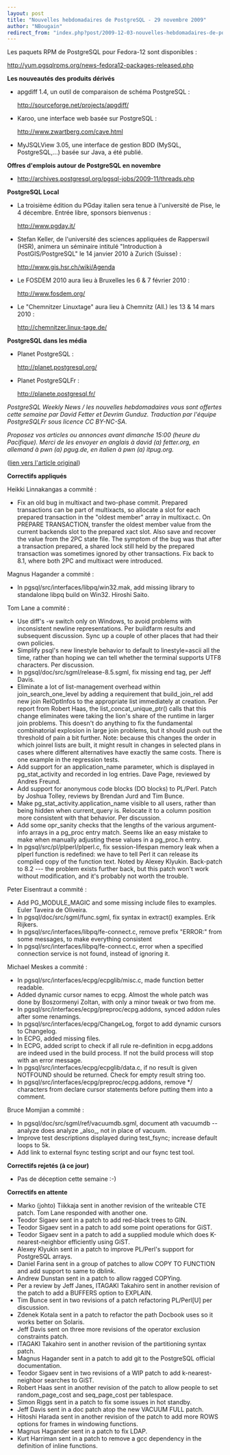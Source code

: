 ```yaml
---
layout: post
title: "Nouvelles hebdomadaires de PostgreSQL - 29 novembre 2009"
author: "NBougain"
redirect_from: "index.php?post/2009-12-03-nouvelles-hebdomadaires-de-postgresql-29-novembre-2009 "
---
```



<p>Les paquets RPM de PostgreSQL pour Fedora-12 sont disponibles&nbsp;: 

<a target="_blank" href="http://yum.pgsqlrpms.org/news-fedora12-packages-released.php">http://yum.pgsqlrpms.org/news-fedora12-packages-released.php</a></p>

<p><strong>Les nouveaut&eacute;s des produits d&eacute;riv&eacute;s</strong></p>

<ul>

<li>apgdiff 1.4, un outil de comparaison de sch&eacute;ma PostgreSQL&nbsp;: 

<a target="_blank" href="http://sourceforge.net/projects/apgdiff/">http://sourceforge.net/projects/apgdiff/</a></li>

<li>Karoo, une interface web bas&eacute;e sur PostgreSQL&nbsp;: 

<a target="_blank" href="http://www.zwartberg.com/cave.html">http://www.zwartberg.com/cave.html</a></li>

<li>MyJSQLView 3.05, une interface de gestion BDD (MySQL, PostgreSQL,...) bas&eacute;e sur Java, a &eacute;t&eacute; publi&eacute;.</li>

</ul>

<p><strong>Offres d'emplois autour de PostgreSQL en novembre</strong></p>

<ul>

<li><a target="_blank" href="http://archives.postgresql.org/pgsql-jobs/2009-11/threads.php">http://archives.postgresql.org/pgsql-jobs/2009-11/threads.php</a></li>

</ul>

<p><strong>PostgreSQL Local</strong></p>

<ul>

<li>La troisi&egrave;me &eacute;dition du PGday italien sera tenue &agrave; l'universit&eacute; de Pise, le 4 d&eacute;cembre. Entr&eacute;e libre, sponsors bienvenus&nbsp;: 

<a target="_blank" href="http://www.pgday.it/">http://www.pgday.it/</a></li>

<li>Stefan Keller, de l'universit&eacute; des sciences appliqu&eacute;es de Rapperswil (HSR), animera un s&eacute;minaire intitul&eacute; "Introduction &agrave; PostGIS/PostgreSQL" le 14 janvier 2010 &agrave; Zurich (Suisse)&nbsp;: 

<a target="_blank" href="http://www.gis.hsr.ch/wiki/Agenda">http://www.gis.hsr.ch/wiki/Agenda</a></li>

<li>Le FOSDEM 2010 aura lieu &agrave; Bruxelles les 6 &amp; 7 f&eacute;vrier 2010&nbsp;: 

<a target="_blank" href="http://www.fosdem.org/">http://www.fosdem.org/</a></li>

<li>Le "Chemnitzer Linuxtage" aura lieu &agrave; Chemnitz (All.) les 13 &amp; 14 mars 2010&nbsp;: 

<a target="_blank" href="http://chemnitzer.linux-tage.de/">http://chemnitzer.linux-tage.de/</a></li>

</ul>

<p><strong>PostgreSQL dans les m&eacute;dia</strong></p>

<ul>

<li>Planet PostgreSQL&nbsp;: 

<a target="_blank" href="http://planet.postgresql.org/">http://planet.postgresql.org/</a></li>

<li>Planet PostgreSQLFr&nbsp;: 

<a target="_blank" href="http://planete.postgresql.fr/">http://planete.postgresql.fr/</a></li>

</ul>

<p><i>PostgreSQL Weekly News / les nouvelles hebdomadaires vous sont offertes cette semaine par David Fetter et Devrim Gunduz. Traduction par l'&eacute;quipe PostgreSQLFr sous licence CC BY-NC-SA.</i></p>

<p><i>Proposez vos articles ou annonces avant dimanche 15:00 (heure du Pacifique). Merci de les envoyer en anglais &agrave; david (a) fetter.org, en allemand &agrave; pwn (a) pgug.de, en italien &agrave; pwn (a) itpug.org.</i></p>

<p>(<a target="_blank" href="http://www.postgresql.org/community/weeklynews/pwn20091129">lien vers l'article original</a>)</p>

<!--more-->


<p><strong>Correctifs appliqu&eacute;s</strong></p>

<p>Heikki Linnakangas a commit&eacute;&nbsp;:</p>

<ul>

<li>Fix an old bug in multixact and two-phase commit. Prepared transactions can be part of multixacts, so allocate a slot for each prepared transaction in the "oldest member" array in multixact.c. On PREPARE TRANSACTION, transfer the oldest member value from the current backends slot to the prepared xact slot. Also save and recover the value from the 2PC state file. The symptom of the bug was that after a transaction prepared, a shared lock still held by the prepared transaction was sometimes ignored by other transactions. Fix back to 8.1, where both 2PC and multixact were introduced.</li>

</ul>

<p>Magnus Hagander a commit&eacute;&nbsp;:</p>

<ul>

<li>In pgsql/src/interfaces/libpq/win32.mak, add missing library to standalone libpq build on Win32. Hiroshi Saito.</li>

</ul>

<p>Tom Lane a commit&eacute;&nbsp;:</p>

<ul>

<li>Use diff's -w switch only on Windows, to avoid problems with inconsistent newline representations. Per buildfarm results and subsequent discussion. Sync up a couple of other places that had their own policies.</li>

<li>Simplify psql's new linestyle behavior to default to linestyle=ascii all the time, rather than hoping we can tell whether the terminal supports UTF8 characters. Per discussion.</li>

<li>In pgsql/doc/src/sgml/release-8.5.sgml, fix missing end tag, per Jeff Davis.</li>

<li>Eliminate a lot of list-management overhead within join_search_one_level by adding a requirement that build_join_rel add new join RelOptInfos to the appropriate list immediately at creation. Per report from Robert Haas, the list_concat_unique_ptr() calls that this change eliminates were taking the lion's share of the runtime in larger join problems. This doesn't do anything to fix the fundamental combinatorial explosion in large join problems, but it should push out the threshold of pain a bit further. Note: because this changes the order in which joinrel lists are built, it might result in changes in selected plans in cases where different alternatives have exactly the same costs. There is one example in the regression tests.</li>

<li>Add support for an application_name parameter, which is displayed in pg_stat_activity and recorded in log entries. Dave Page, reviewed by Andres Freund.</li>

<li>Add support for anonymous code blocks (DO blocks) to PL/Perl. Patch by Joshua Tolley, reviews by Brendan Jurd and Tim Bunce.</li>

<li>Make pg_stat_activity.application_name visible to all users, rather than being hidden when current_query is. Relocate it to a column position more consistent with that behavior. Per discussion.</li>

<li>Add some opr_sanity checks that the lengths of the various argument-info arrays in a pg_proc entry match. Seems like an easy mistake to make when manually adjusting these values in a pg_proc.h entry.</li>

<li>In pgsql/src/pl/plperl/plperl.c, fix session-lifespan memory leak when a plperl function is redefined: we have to tell Perl it can release its compiled copy of the function text. Noted by Alexey Klyukin. Back-patch to 8.2 --- the problem exists further back, but this patch won't work without modification, and it's probably not worth the trouble.</li>

</ul>

<p>Peter Eisentraut a commit&eacute;&nbsp;:</p>

<ul>

<li>Add PG_MODULE_MAGIC and some missing include files to examples. Euler Taveira de Oliveira.</li>

<li>In pgsql/doc/src/sgml/func.sgml, fix syntax in extract() examples. Erik Rijkers.</li>

<li>In pgsql/src/interfaces/libpq/fe-connect.c, remove prefix "ERROR:" from some messages, to make everything consistent</li>

<li>In pgsql/src/interfaces/libpq/fe-connect.c, error when a specified connection service is not found, instead of ignoring it.</li>

</ul>

<p>Michael Meskes a commit&eacute;&nbsp;:</p>

<ul>

<li>In pgsql/src/interfaces/ecpg/ecpglib/misc.c, made function better readable.</li>

<li>Added dynamic cursor names to ecpg. Almost the whole patch was done by Boszormenyi Zoltan, with only a minor tweak or two from me.</li>

<li>In pgsql/src/interfaces/ecpg/preproc/ecpg.addons, synced addon rules after some renamings.</li>

<li>In pgsql/src/interfaces/ecpg/ChangeLog, forgot to add dynamic cursors to Changelog.</li>

<li>In ECPG, added missing files.</li>

<li>In ECPG, added script to check if all rule re-definition in ecpg.addons are indeed used in the build process. If not the build process will stop with an error message.</li>

<li>In pgsql/src/interfaces/ecpg/ecpglib/data.c, if no result is given NOTFOUND should be returned. Check for empty result string too.</li>

<li>In pgsql/src/interfaces/ecpg/preproc/ecpg.addons, remove */ characters from declare cursor statements before putting them into a comment.</li>

</ul>

<p>Bruce Momjian a commit&eacute;&nbsp;:</p>

<ul>

<li>In pgsql/doc/src/sgml/ref/vacuumdb.sgml, document ath vacuumdb --analyze does analyze _also_, not in place of vacuum.</li>

<li>Improve test descriptions displayed during test_fsync; increase default loops to 5k.</li>

<li>Add link to external fsync testing script and our fsync test tool.</li>

</ul>

<p><strong>Correctifs rejet&eacute;s (&agrave; ce jour)</strong></p>

<ul>

<li>Pas de d&eacute;ception cette semaine&nbsp;:-)</li>

</ul>

<p><strong>Correctifs en attente</strong></p>

<ul>

<li>Marko (johto) Tiikkaja sent in another revision of the writeable CTE patch. Tom Lane responded with another one.</li>

<li>Teodor Sigaev sent in a patch to add red-black trees to GIN.</li>

<li>Teodor Sigaev sent in a patch to add some point operations for GiST.</li>

<li>Teodor Sigaev sent in a patch to add a supplied module which does K-nearest-neighbor efficiently using GiST.</li>

<li>Alexey Klyukin sent in a patch to improve PL/Perl's support for PostgreSQL arrays.</li>

<li>Daniel Farina sent in a group of patches to allow COPY TO FUNCTION and add support to same to dblink.</li>

<li>Andrew Dunstan sent in a patch to allow ragged COPYing.</li>

<li>Per a review by Jeff Janes, ITAGAKI Takahiro sent in another revision of the patch to add a BUFFERS option to EXPLAIN.</li>

<li>Tim Bunce sent in two revisions of a patch refactoring PL/Perl[U] per discussion.</li>

<li>Zdenek Kotala sent in a patch to refactor the path Docbook uses so it works better on Solaris.</li>

<li>Jeff Davis sent on three more revisions of the operator exclusion constraints patch.</li>

<li>ITAGAKI Takahiro sent in another revision of the partitioning syntax patch.</li>

<li>Magnus Hagander sent in a patch to add git to the PostgreSQL official documentation.</li>

<li>Teodor Sigaev sent in two revisions of a WIP patch to add k-nearest-neighbor searches to GiST.</li>

<li>Robert Haas sent in another revision of the patch to allow people to set random_page_cost and seq_page_cost per tablespace.</li>

<li>Simon Riggs sent in a patch to fix some issues in hot standby.</li>

<li>Jeff Davis sent in a doc patch atop the new VACUUM FULL patch.</li>

<li>Hitoshi Harada sent in another revision of the patch to add more ROWS options for frames in windowing functions.</li>

<li>Magnus Hagander sent in a patch to fix LDAP.</li>

<li>Kurt Harriman sent in a patch to remove a gcc dependency in the definition of inline functions.</li>

</ul>